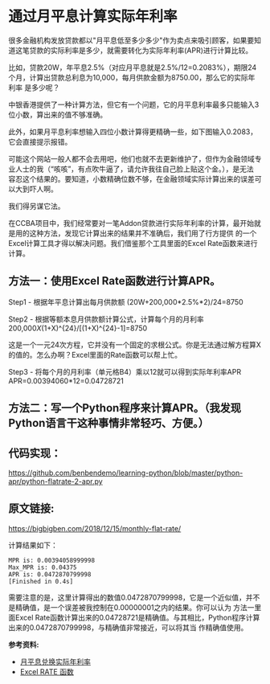 通过月平息计算实际年利率
======================

很多金融机构发放贷款都以"月平息低至多少多少"作为卖点来吸引顾客，如果要知道这笔贷款的实际利率是多少，就需要转化为实际年利率(APR)进行计算比较。

比如，贷款20W，年平息2.5%（对应月平息就是2.5%/12=0.2083%），期限24个月，计算出贷款总利息为10,000，每月供款金额为8750.00，那么它的实际年利率
是多少呢？

中银香港提供了一种计算方法，但它有一个问题，它的月平息利率最多只能输入3位小数，算出来的值不够准确。

此外，如果月平息利率想输入四位小数计算得更精确一些，如下图输入0.2083，它会直接提示报错。


可能这个网站一般人都不会去用吧，他们也就不去更新维护了，但作为金融领域专业人士的我（“咳咳”，有点吹牛逼了，请允许我往自己脸上贴这个金。），是无法
容忍这个结果的。要知道，小数精确位数不够，在金融领域实际计算出来的误差可以大到吓人啊。

我们得另谋它法。

<!--more-->

在CCBA项目中，我们经常要对一笔Addon贷款进行实际年利率的计算，最开始就是用的这种方法，发现它计算出来的结果并不准确后，我们用了行方提供
的一个Excel计算工具才得以解决问题。我们借鉴那个工具里面的Excel Rate函数来进行计算。


方法一：使用Excel Rate函数进行计算APR。
-----------------------------------

Step1 - 根据年平息计算出每月供款额
(20W+200,000*2.5%*2)/24=8750

Step2 - 根据等额本息月供款额计算公式，计算每个月的月利率
200,000*X*(1+X)^{24}/[(1+X)^{24}-1]=8750

这是一个一元24次方程，它并没有一个固定的求根公式。你是无法通过解方程算X的值的。怎么办啊？Excel里面的Rate函数可以帮上忙。

Step3 - 将每个月的月利率（单元格B4）乘以12就可以得到实际年利率APR
APR=0.00394060*12=0.04728721


方法二：写一个Python程序来计算APR。（我发现Python语言干这种事情非常轻巧、方便。）
--------------------------------------------------------------------------

代码实现：
-------
https://github.com/benbendemo/learning-python/blob/master/python-apr/python-flatrate-2-apr.py

原文链接:
-------
https://bigbigben.com/2018/12/15/monthly-flat-rate/

计算结果如下：

    MPR is: 0.00394058999998
    Max_MPR is: 0.04375
    APR is: 0.0472870799998
    [Finished in 0.4s]



需要注意的是，这里计算得出的数值0.0472870799998，它是一个近似值，并不是精确值，是一个误差被我控制在0.00000001之内的结果。你可以认为
方法一里面Excel Rate函数计算出来的0.04728721是精确值。与其相比，Python程序计算出来的0.0472870799998，与精确值非常接近，可以将其当
作精确值使用。



**参考资料:**

- [月平息兑换实际年利率](https://www.bochk.com/sc/home/calculators/flatratevsapr.html)
- [Excel RATE 函数](https://support.office.com/zh-cn/article/rate-函数-9f665657-4a7e-4bb7-a030-83fc59e748ce)
